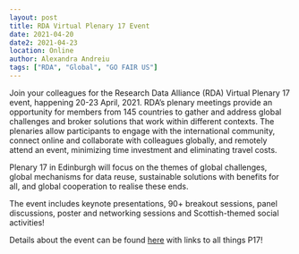 ```yaml
---
layout: post
title: RDA Virtual Plenary 17 Event
date: 2021-04-20
date2: 2021-04-23
location: Online
author: Alexandra Andreiu
tags: ["RDA", "Global", "GO FAIR US"]
---
```


Join your colleagues for the Research Data Alliance (RDA) Virtual Plenary 17 event, happening 20-23 April, 2021.  RDA’s plenary meetings provide an opportunity for members from 145 countries to gather and address global challenges and broker solutions that work within different contexts. The plenaries allow participants to engage with the international community, connect online and collaborate with colleagues globally, and remotely attend an event, minimizing time investment and eliminating travel costs.
 
Plenary 17 in Edinburgh will focus on the themes of global challenges, global mechanisms for data reuse, sustainable solutions with benefits for all, and global cooperation to realise these ends.
 
The event includes keynote presentations, 90+ breakout sessions, panel discussions, poster and networking sessions and Scottish-themed social activities!
 
Details about the event can be found <a href = "https://bit.ly/2Vw7nlV">here</a> with links to all things P17!
